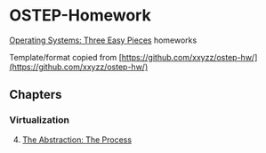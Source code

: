 # OSTEP-Homework

[Operating Systems: Three Easy Pieces](http://pages.cs.wisc.edu/~remzi/OSTEP) homeworks

Template/format copied from [https://github.com/xxyzz/ostep-hw/](https://github.com/xxyzz/ostep-hw/)

## Chapters

### Virtualization

4. [The Abstraction: The Process](./4)

